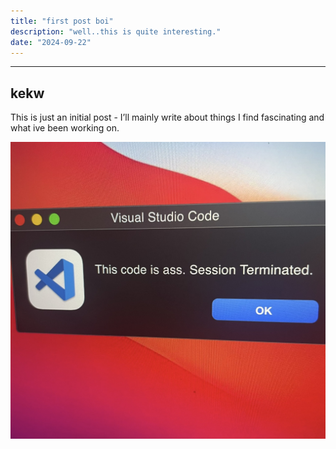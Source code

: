 ```yaml
---
title: "first post boi"
description: "well..this is quite interesting."
date: "2024-09-22"
---
```


---

## kekw

This is just an initial post - I’ll mainly write about things I find fascinating and what ive been working on.

<div class="flex gap-2">
    <img src="/memes/vsc.jpeg" />
</div>
